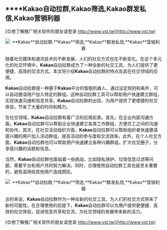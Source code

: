 ## ****Kakao**自动拉群,**Kakao**筛选,**Kakao**群发私信,**Kakao**营销利器**

[😍想了解推广相关软件的朋友请登录 http://www.vst.tw](http://www.vst.tw)

 <center><img src="https://vst.tw/MP4/tuiguang/png/5.png" alt="**Kakao**自动拉群,**Kakao**筛选,**Kakao**群发私信,**Kakao**营销利器"></center>

随着社交媒体和通讯技术的不断发展，人们的社交方式也在不断变化。在这个多元化的社交环境中，**Kakao**自动拉群成为了一种全新的社交工具，为人们提供了更便捷、高效的交流方式。本文将介绍**Kakao**自动拉群的特点及其在社交领域的应用。

**Kakao**自动拉群是一种基于**Kakao**平台的智能机器人，通过设定规则和条件，可以自动邀请用户加入特定的群组。这种自动拉群工具可以帮助用户快速建立群组，实现快速沟通和信息共享。**Kakao**自动拉群的出现，为用户提供了更便捷的社交体验，节省了大量的时间和精力。

在社交领域，**Kakao**自动拉群有着广泛的应用前景。首先，在企业内部沟通方面，**Kakao**自动拉群可以帮助企业快速建立各类工作群组，方便员工之间的沟通和协作。其次，在社交活动组织方面，**Kakao**自动拉群可以帮助组织者快速邀请感兴趣的用户加入活动群组，提高活动的参与度和交流效率。此外，在个人社交方面，**Kakao**自动拉群也可以帮助用户快速建立各种兴趣群组，扩大社交圈子，分享感兴趣的话题和信息。

当然，**Kakao**自动拉群也面临着一些挑战，比如隐私保护、垃圾信息过滤等问题，需要平台和用户共同努力解决。同时，合理使用自动拉群工具也是至关重要的，避免滥用给其他用户造成困扰。

 <center><img src="https://vst.tw/MP4/tuiguang/png/1.png" alt="**Kakao**自动拉群,**Kakao**筛选,**Kakao**群发私信,**Kakao**营销利器"></center>

总的来说，**Kakao**自动拉群作为一种全新的社交工具，为人们的社交方式带来了新的可能性。在合理使用的前提下，**Kakao**自动拉群可以为用户提供更便捷、高效的社交体验，促进信息共享和交流，为社交领域的发展带来新的活力。

[😍想了解推广相关软件的朋友请登录 http://www.vst.tw](http://www.vst.tw)



